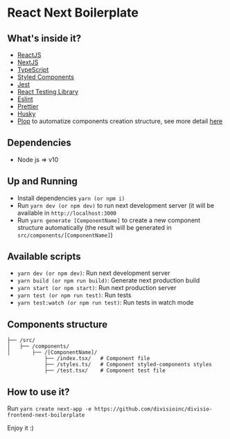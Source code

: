 # React Next Boilerplate

## What's inside it?

- [ReactJS](https://reactjs.org/docs/getting-started.html)
- [NextJS](https://nextjs.org/docs)
- [TypeScript](https://www.typescriptlang.org/)
- [Styled Components](https://styled-components.com/docs)
- [Jest](https://jestjs.io/docs/en/getting-started)
- [React Testing Library](https://testing-library.com/docs/react-testing-library/intro)
- [Eslint](https://eslint.org/)
- [Prettier](https://prettier.io/)
- [Husky](https://github.com/typicode/husky)
- [Plop](https://plopjs.com/) to automatize components creation structure, see more detail [here](https://github.com/rodrigowpl/react-next-boilerplate#components-structure)

## Dependencies
- Node js => v10

## Up and Running
- Install dependencies `yarn (or npm i)`
- Run `yarn dev (or npm dev)` to run next development server (it  will be available in `http://localhost:3000`
- Run `yarn generate [ComponentName]` to create a new component structure automatically (the result will be generated in `src/components/[ComponentName]`)

## Available scripts
- `yarn dev (or npm dev)`: Run next development server
- `yarn build (or npm run build)`: Generate next production build
- `yarn start (or npm start)`: Run next production server
- `yarn test (or npm run test)`: Run tests
- `yarn test:watch (or npm run test)`: Run tests in watch mode

## Components structure
```
├── /src/
│   ├── /components/
│       ├── /[ComponentName]/
            ├── /index.tsx/   # Component file
            ├── /styles.ts/   # Component styled-components styles
            ├── /test.tsx/    # Component test file
```


## How to use it?
Run `yarn create next-app -e https://github.com/divisioinc/divisio-frontend-next-boilerplate`

Enjoy it :)
